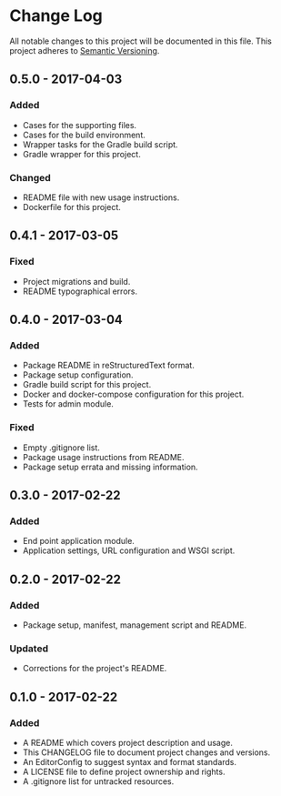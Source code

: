 # Change Log

All notable changes to this project will be documented in this file. This
project adheres to [Semantic Versioning](http://semver.org).

## 0.5.0 - 2017-04-03

### Added

  - Cases for the supporting files.
  - Cases for the build environment.
  - Wrapper tasks for the Gradle build script.
  - Gradle wrapper for this project.

### Changed

  - README file with new usage instructions.
  - Dockerfile for this project.

## 0.4.1 - 2017-03-05

### Fixed

  - Project migrations and build.
  - README typographical errors.

## 0.4.0 - 2017-03-04

### Added

  - Package README in reStructuredText format.
  - Package setup configuration.
  - Gradle build script for this project.
  - Docker and docker-compose configuration for this project.
  - Tests for admin module.

### Fixed

  - Empty .gitignore list.
  - Package usage instructions from README.
  - Package setup errata and missing information.

## 0.3.0 - 2017-02-22

### Added

  - End point application module.
  - Application settings, URL configuration and WSGI script.

## 0.2.0 - 2017-02-22

### Added

  - Package setup, manifest, management script and README.

### Updated

  - Corrections for the project's README.

## 0.1.0 - 2017-02-22

### Added

  - A README which covers project description and usage.
  - This CHANGELOG file to document project changes and versions.
  - An EditorConfig to suggest syntax and format standards.
  - A LICENSE file to define project ownership and rights.
  - A .gitignore list for untracked resources.
